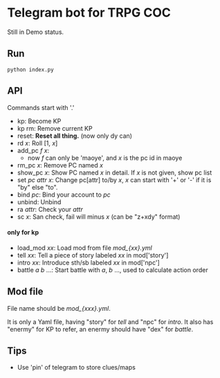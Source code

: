 # Telegram bot for TRPG COC
Still in Demo status.

## Run
`python index.py`

## API
Commands start with '.'
- kp: Become KP
- kp rm: Remove current KP
- reset: **Reset all thing.** (now only dy can)
- rd *x*: Roll [1, *x*]
- add_pc *f* *x*:
  - now *f* can only be 'maoye', and *x* is the pc id in maoye
- rm_pc *x*: Remove PC named *x*
- show_pc *x*: Show PC named *x* in detail. If *x* is not given, show pc list
- set *pc* *attr* *x*: Change pc[attr] to/by *x*, *x* can start with '+' or '-' if it is "by" else "to".
- bind *pc*: Bind your account to *pc*
- unbind: Unbind
- ra *attr*: Check your *attr*
- sc *x*: San check, fail will minus *x* (can be "z+xdy" format)

#### only for kp
- load_mod *xx*: Load mod from file *mod_{xx}.yml*
- tell *xx*: Tell a piece of story labeled *xx* in mod['story']
- intro *xx*: Introduce sth/sb labeled *xx* in mod['npc']
- battle *a* *b* ...: Start battle with *a*, *b* ..., used to calculate action order

## Mod file
File name should be *mod_{xxx}.yml*.

It is only a Yaml file, having "story" for *tell* and "npc" for *intro*. It also has "enermy" for KP to refer, an enermy should have "dex" for *battle*.

## Tips
- Use 'pin' of telegram to store clues/maps